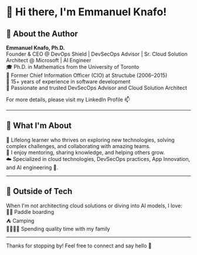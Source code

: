 # 👋 Hi there, I'm Emmanuel Knafo!

## 👤 About the Author

**Emmanuel Knafo, Ph.D.**  
Founder & CEO @ DevOps Shield | DevSecOps Advisor | Sr. Cloud Solution Architect @ Microsoft | AI Engineer  
🎓 Ph.D. in Mathematics from the University of Toronto  
💼 Former Chief Information Officer (CIO) at Structube (2006–2015)  
🧠 15+ years of experience in software development  
🔐 Passionate and trusted DevSecOps Advisor and Cloud Solution Architect

For more details, please visit my LinkedIn Profile 📫

---

## 🌟 What I'm About

🚀 Lifelong learner who thrives on exploring new technologies, solving complex challenges, and collaborating with amazing teams.  
🤝 I enjoy mentoring, sharing knowledge, and helping others grow.  
☁️ Specialized in cloud technologies, DevSecOps practices, App Innovation, and AI engineering 🤖.

---

## 🌴 Outside of Tech

When I'm not architecting cloud solutions or diving into AI models, I love:  
🏄‍♂️ Paddle boarding  
⛺ Camping  
👨‍👩‍👧‍👦 Spending quality time with my family

---

Thanks for stopping by! Feel free to connect and say hello 👋
